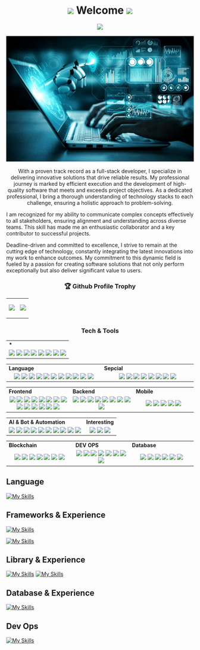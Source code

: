 <h1 align="center">
  <img src="https://media.giphy.com/media/hvRJCLFzcasrR4ia7z/giphy.gif" width="28">
    Welcome
  <img src="https://media.giphy.com/media/hvRJCLFzcasrR4ia7z/giphy.gif" width="28">
</h1>

<p align="center">
  <img src="https://readme-typing-svg.herokuapp.com/?lines=Creative,%20enthusiastic%20and%20Results-driven%20Full%20Stack%20Developer;%2B6%20years%20of%20hands-on%20experience;&center=true&width=800&height=45">
</p>

<p align="center">
  <img src="./3.jpg" />
</p>

<p align="center">
With a proven track record as a full-stack developer, I specialize in delivering innovative solutions that drive reliable results. My professional journey is marked by efficient execution and the development of high-quality software that meets and exceeds project objectives. As a dedicated professional, I bring a thorough understanding of technology stacks to each challenge, ensuring a holistic approach to problem-solving.

I am recognized for my ability to communicate complex concepts effectively to all stakeholders, ensuring alignment and understanding across diverse teams. This skill has made me an enthusiastic collaborator and a key contributor to successful projects.

Deadline-driven and committed to excellence, I strive to remain at the cutting edge of technology, constantly integrating the latest innovations into my work to enhance outcomes. My commitment to this dynamic field is fueled by a passion for creating software solutions that not only perform exceptionally but also deliver significant value to users.
</p>

<h3 align="center">🏆 Github Profile Trophy</h3>


<table>
<td>

![](http://github-profile-summary-cards.vercel.app/api/cards/repos-per-language?username=codingenchanter725&theme=blueberry)
</td>
<td>

![](http://github-profile-summary-cards.vercel.app/api/cards/most-commit-language?username=codingenchanter725&theme=blueberry)
</td>
</tr>
</table>



</div>

<h3 align="center">Tech & Tools</h3>

<table>
  <tr>
    <td valign="center"><b>*<b></td>
  </tr>
  <tr>
    <td valign="center" align="center">
      <img src="https://img.shields.io/badge/8+hours per day-blue" />
      <img src="https://img.shields.io/badge/Attention to detail-blue" />
      <img src="https://img.shields.io/badge/Willingness to learn-blue" />
      <img src="https://img.shields.io/badge/Collaborative mindset-blue" />
      <img src="https://img.shields.io/badge/Customer centric approach-blue" />
      <img src="https://img.shields.io/badge/Dedication to quzlity-blue" />
      <img src="https://img.shields.io/badge/String work ethic-blue" />
      <img src="https://img.shields.io/badge/Creative problem solving skills-blue" />
    </td>
  </tr>
</table>

<table>
  <tr>
    <td valign="center" width="200px"><b>Language<b></td>
    <td valign="center" width="200px"><b>Sepcial<b></td>
  </tr>
  <tr>
    <td valign="center" align="center" width="400px">
      <img src="https://img.shields.io/badge/HTML-blue" /> 
      <img src="https://img.shields.io/badge/CSS-blue" /> 
      <img src="https://img.shields.io/badge/JavaScript-blue" /> 
      <img src="https://img.shields.io/badge/TypeScript-blue" /> 
      <img src="https://img.shields.io/badge/PHP-blue" /> 
      <img src="https://img.shields.io/badge/Python-blue" /> 
      <img src="https://img.shields.io/badge/C-blue" /> 
      <img src="https://img.shields.io/badge/C++-blue" /> 
      <img src="https://img.shields.io/badge/Liquid-blue" /> 
      <img src="https://img.shields.io/badge/Solidity-blue" /> 
      <img src="https://img.shields.io/badge/Rust-blue" /> 
    </td>      
    <td valign="center" align="center" width="400px">
      <img src="https://img.shields.io/badge/WebRTC-blue" />
      <img src="https://img.shields.io/badge/Socket.io-blue" />
      <img src="https://img.shields.io/badge/websocket-blue" />
      <img src="https://img.shields.io/badge/ChatGPT-blue" />
      <img src="https://img.shields.io/badge/Web Scrapping-blue" />
      <img src="https://img.shields.io/badge/Firebase-blue" />
      <img src="https://img.shields.io/badge/Graphql-blue" />
      <img src="https://img.shields.io/badge/Convex-blue" />
    </td>
  </tr>
</table>
<table>
  <tr>
    <td valign="center" width="100px"><b>Frontend<b></td>
    <td valign="center" width="100px"><b>Backend<b></td>
    <td valign="center" width="100px"><b>Mobile<b></td>
  </tr>
  <tr>
    <td valign="center" align="center" width="300px">
      <img src="https://img.shields.io/badge/React-blue" /> 
      <img src="https://img.shields.io/badge/Next-blue" /> 
      <img src="https://img.shields.io/badge/Vue-blue" /> 
      <img src="https://img.shields.io/badge/Nuxt-blue" /> 
      <img src="https://img.shields.io/badge/Angular-blue" /> 
      <img src="https://img.shields.io/badge/Svelte-blue" /> 
      <img src="https://img.shields.io/badge/Solidjs-blue" /> 
      <img src="https://img.shields.io/badge/Bootstrap-blue" /> 
      <img src="https://img.shields.io/badge/Tailwind-blue" />
      <img src="https://img.shields.io/badge/MUI-blue" /> 
      <img src="https://img.shields.io/badge/Chart.js-blue" />
      <img src="https://img.shields.io/badge/Jquery-blue" />
      <img src="https://img.shields.io/badge/Antd-blue" />
      <img src="https://img.shields.io/badge/Headless-blue" />
    </td>      
    <td valign="center" align="center" width="300px">
      <img src="https://img.shields.io/badge/Node.js-blue" /> 
      <img src="https://img.shields.io/badge/Express-blue" /> 
      <img src="https://img.shields.io/badge/Laravel-blue" /> 
      <img src="https://img.shields.io/badge/Django-blue" /> 
      <img src="https://img.shields.io/badge/Flask-blue" /> 
      <img src="https://img.shields.io/badge/Fastapi-blue" /> 
      <img src="https://img.shields.io/badge/Nest-blue" /> 
      <img src="https://img.shields.io/badge/ASP.NET-blue" /> 
      <img src="https://img.shields.io/badge/Spring Boot-blue" /> 
    </td>
    <td valign="center" align="center" width="300px">
      <img src="https://img.shields.io/badge/Flutter-blue" /> 
      <img src="https://img.shields.io/badge/React Native-blue" /> 
      <img src="https://img.shields.io/badge/React Ionic-blue" /> 
      <img src="https://img.shields.io/badge/Angular Ionic-blue" /> 
      <img src="https://img.shields.io/badge/Swift-blue" /> 
    </td>
  </tr>
</table>

<table>
  <tr>
    <td valign="center"><b>AI & Bot & Automation<b></td>
    <td valign="center"><b>Interesting<b></td>
  </tr>
  <tr>
    <td valign="center" align="center">
      <img src="https://img.shields.io/badge/AI Chatbot-blue" />
      <img src="https://img.shields.io/badge/ChatGPT-blue" />
      <img src="https://img.shields.io/badge/Telegram Bot-blue" />
      <img src="https://img.shields.io/badge/Langchain-blue" />
      <img src="https://img.shields.io/badge/Deep learning-blue" />
      <img src="https://img.shields.io/badge/OpenCV-blue" />
      <img src="https://img.shields.io/badge/Machine Learning-blue" />
      <img src="https://img.shields.io/badge/TensorFlow-blue" />
      <img src="https://img.shields.io/badge/LLM Prompt Engineering-blue" />
      <img src="https://img.shields.io/badge/Generative AI Prompt Engineering-blue" />
    </td>
    <td valign="center" align="center">
      <img src="https://img.shields.io/badge/Ruby-blue" />
      <img src="https://img.shields.io/badge/Golang-blue" />
      <img src="https://img.shields.io/badge/Unity-blue" />
    </td>
  </tr>
</table>
  
 <table>
  <tr>
    <td valign="center" width="100px"><b>Blockchain<b></td>
    <td valign="center" width="100px"><b>DEV OPS<b></td>
    <td valign="center" width="100px"><b>Database<b></td>
  </tr>
  <tr>
    <td valign="center" align="center" width="300px">
      <img src="https://img.shields.io/badge/Web3.js-blue" /> 
      <img src="https://img.shields.io/badge/Ethers.js-blue" /> 
      <img src="https://img.shields.io/badge/Solidity-blue" />
      <img src="https://img.shields.io/badge/Smart Contract-blue" /> 
      <img src="https://img.shields.io/badge/Bitcoin-blue" />
      <img src="https://img.shields.io/badge/NFT Marketplace/Auction-blue" />
      <img src="https://img.shields.io/badge/Launchpad/DEX/CEX/Defi-blue" />
    </td>
    <td valign="center" align="center" width="300px">
      <img src="https://img.shields.io/badge/AWS-blue" /> 
      <img src="https://img.shields.io/badge/GCP-blue" /> 
      <img src="https://img.shields.io/badge/Heroku-blue" /> 
      <img src="https://img.shields.io/badge/Netlify-blue" /> 
      <img src="https://img.shields.io/badge/Vercel-blue" />
      <img src="https://img.shields.io/badge/Hostinger-blue" />
      <img src="https://img.shields.io/badge/CI/CD-blue" />
      <img src="https://img.shields.io/badge/Docker-blue" />
    </td>
    <td valign="center" align="center" width="300px">
      <img src="https://img.shields.io/badge/MongoDB-blue" /> 
      <img src="https://img.shields.io/badge/PostgreSQL-blue" />
      <img src="https://img.shields.io/badge/MySQL-blue" /> 
      <img src="https://img.shields.io/badge/Redis-blue" /> 
      <img src="https://img.shields.io/badge/SQLite-blue" /> 
      <img src="https://img.shields.io/badge/Dynamodb-blue" /> 
    </td>
  </tr>
</table>


## Language

[![My Skills](https://skillicons.dev/icons?i=js,html,css,js,ts,python,php,c,cpp,cs,solidity)](https://skillicons.dev)

## Frameworks & Experience
[![My Skills](https://skillicons.dev/icons?i=react,next,solidjs,vue,nuxt,angular,svelte)](https://skillicons.dev)

[![My Skills](https://skillicons.dev/icons?i=nodejs,nestjs,laravel,django,flask,fastapi)](https://skillicons.dev)

## Library & Experience
[![My Skills](https://skillicons.dev/icons?i=tailwind,mui,vuetify,gatsby,bootstrap,jquery,sass,less,threejs,d3,redux,regex)](https://skillicons.dev)
[![My Skills](https://skillicons.dev/icons?i=supabase,prisma,sequelize,vite,jest,cypress,electron,tensorflow,opencv,graphql,firebase,ipfs)](https://skillicons.dev)


## Database & Experience
[![My Skills](https://skillicons.dev/icons?i=mysql,mongodb,sqlite,postgresql,redis,dynamodb)](https://skillicons.dev)

## Dev Ops
[![My Skills](https://skillicons.dev/icons?i=aws,gcp,vercel,netlify,nginx,docker,ubuntu,linux,heroku,npm,yarn,github,gitlab,bitbucket)](https://skillicons.dev)


